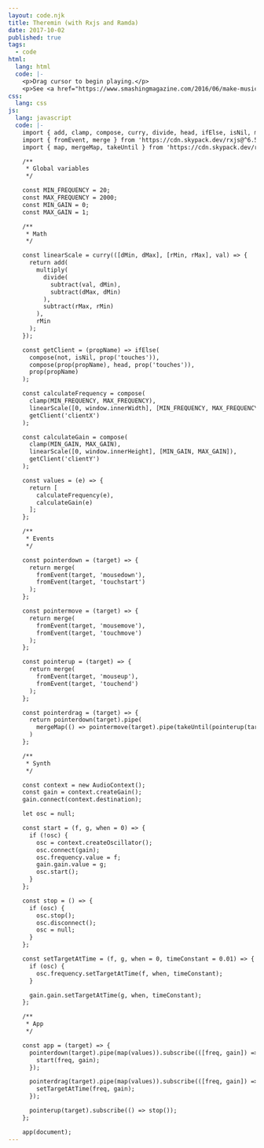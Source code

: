 ```yaml
---
layout: code.njk
title: Theremin (with Rxjs and Ramda)
date: 2017-10-02
published: true
tags:
  - code
html:
  lang: html
  code: |-
    <p>Drag cursor to begin playing.</p>
    <p>See <a href="https://www.smashingmagazine.com/2016/06/make-music-in-the-browser-with-a-web-audio-theremin/">https://www.smashingmagazine.com/2016/06/make-music-in-the-browser-with-a-web-audio-theremin/</a></p>
css:
  lang: css
js:
  lang: javascript
  code: |-
    import { add, clamp, compose, curry, divide, head, ifElse, isNil, multiply, not, prop, subtract } from 'https://cdn.skypack.dev/ramda@^0.27.0';
    import { fromEvent, merge } from 'https://cdn.skypack.dev/rxjs@^6.5.5';
    import { map, mergeMap, takeUntil } from 'https://cdn.skypack.dev/rxjs@^6.5.5/operators';

    /**
     * Global variables
     */

    const MIN_FREQUENCY = 20;
    const MAX_FREQUENCY = 2000;
    const MIN_GAIN = 0;
    const MAX_GAIN = 1;

    /**
     * Math
     */

    const linearScale = curry(([dMin, dMax], [rMin, rMax], val) => {
      return add(
        multiply(
          divide(
            subtract(val, dMin),
            subtract(dMax, dMin)
          ),
          subtract(rMax, rMin)
        ),
        rMin
      );
    });

    const getClient = (propName) => ifElse(
      compose(not, isNil, prop('touches')),
      compose(prop(propName), head, prop('touches')),
      prop(propName)
    );

    const calculateFrequency = compose(
      clamp(MIN_FREQUENCY, MAX_FREQUENCY),
      linearScale([0, window.innerWidth], [MIN_FREQUENCY, MAX_FREQUENCY]),
      getClient('clientX')
    );

    const calculateGain = compose(
      clamp(MIN_GAIN, MAX_GAIN),
      linearScale([0, window.innerHeight], [MIN_GAIN, MAX_GAIN]),
      getClient('clientY')
    );

    const values = (e) => {
      return [
        calculateFrequency(e),
        calculateGain(e)
      ];
    };

    /**
     * Events
     */

    const pointerdown = (target) => {
      return merge(
        fromEvent(target, 'mousedown'),
        fromEvent(target, 'touchstart')
      );
    };

    const pointermove = (target) => {
      return merge(
        fromEvent(target, 'mousemove'),
        fromEvent(target, 'touchmove')
      );
    };

    const pointerup = (target) => {
      return merge(
        fromEvent(target, 'mouseup'),
        fromEvent(target, 'touchend')
      );
    };

    const pointerdrag = (target) => {
      return pointerdown(target).pipe(
        mergeMap(() => pointermove(target).pipe(takeUntil(pointerup(target))))
      )
    };

    /**
     * Synth
     */

    const context = new AudioContext();
    const gain = context.createGain();
    gain.connect(context.destination);

    let osc = null;

    const start = (f, g, when = 0) => {
      if (!osc) {
        osc = context.createOscillator();
        osc.connect(gain);
        osc.frequency.value = f;
        gain.gain.value = g;
        osc.start();
      }
    };

    const stop = () => {
      if (osc) {
        osc.stop();
        osc.disconnect();
        osc = null;
      }
    };

    const setTargetAtTime = (f, g, when = 0, timeConstant = 0.01) => {
      if (osc) {
        osc.frequency.setTargetAtTime(f, when, timeConstant);
      }

      gain.gain.setTargetAtTime(g, when, timeConstant);
    };

    /**
     * App
     */

    const app = (target) => {
      pointerdown(target).pipe(map(values)).subscribe(([freq, gain]) => {
        start(freq, gain);
      });

      pointerdrag(target).pipe(map(values)).subscribe(([freq, gain]) => {
        setTargetAtTime(freq, gain);
      });

      pointerup(target).subscribe(() => stop());
    };

    app(document);
---
```

